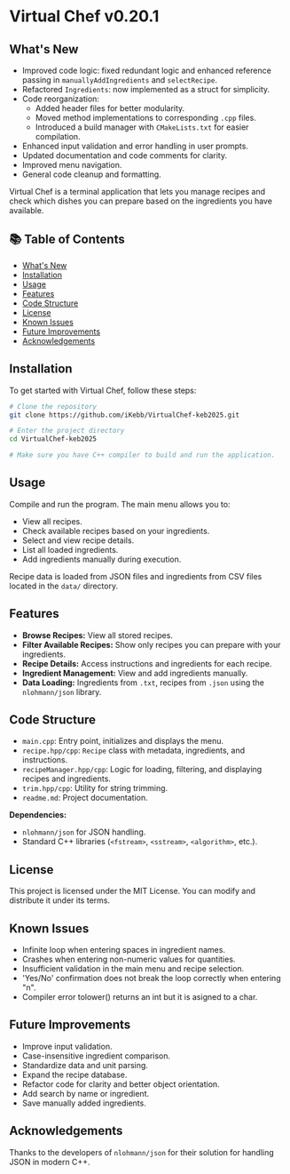 # Virtual Chef v0.20.1

## What's New

- Improved code logic: fixed redundant logic and enhanced reference passing in `manuallyAddIngredients` and `selectRecipe`.
- Refactored `Ingredients`: now implemented as a struct for simplicity.
- Code reorganization:
  - Added header files for better modularity.
  - Moved method implementations to corresponding `.cpp` files.
  - Introduced a build manager with `CMakeLists.txt` for easier compilation.
- Enhanced input validation and error handling in user prompts.
- Updated documentation and code comments for clarity.
- Improved menu navigation.
- General code cleanup and formatting.

Virtual Chef is a terminal application that lets you manage recipes and check which dishes you can prepare based on the ingredients you have available.

## 📚 Table of Contents
- [What's New](#-whats-new)
- [Installation](#installation)
- [Usage](#usage)
- [Features](#features)
- [Code Structure](#code-structure)
- [License](#license)
- [Known Issues](#known-issues)
- [Future Improvements](#future-improvements)
- [Acknowledgements](#acknowledgements)

## Installation

To get started with Virtual Chef, follow these steps:

```bash
# Clone the repository
git clone https://github.com/iKebb/VirtualChef-keb2025.git

# Enter the project directory
cd VirtualChef-keb2025

# Make sure you have C++ compiler to build and run the application.
```

## Usage

Compile and run the program. The main menu allows you to:

- View all recipes.
- Check available recipes based on your ingredients.
- Select and view recipe details.
- List all loaded ingredients.
- Add ingredients manually during execution.

Recipe data is loaded from JSON files and ingredients from CSV files located in the `data/` directory.

## Features

- **Browse Recipes:** View all stored recipes.
- **Filter Available Recipes:** Show only recipes you can prepare with your ingredients.
- **Recipe Details:** Access instructions and ingredients for each recipe.
- **Ingredient Management:** View and add ingredients manually.
- **Data Loading:** Ingredients from `.txt`, recipes from `.json` using the `nlohmann/json` library.

## Code Structure

- `main.cpp`: Entry point, initializes and displays the menu.
- `recipe.hpp/cpp`: `Recipe` class with metadata, ingredients, and instructions.
- `recipeManager.hpp/cpp`: Logic for loading, filtering, and displaying recipes and ingredients.
- `trim.hpp/cpp`: Utility for string trimming.
- `readme.md`: Project documentation.

**Dependencies:**
- `nlohmann/json` for JSON handling.
- Standard C++ libraries (`<fstream>`, `<sstream>`, `<algorithm>`, etc.).

## License

This project is licensed under the MIT License. You can modify and distribute it under its terms.

## Known Issues

- Infinite loop when entering spaces in ingredient names.
- Crashes when entering non-numeric values for quantities.
- Insufficient validation in the main menu and recipe selection.
- 'Yes/No' confirmation does not break the loop correctly when entering "n".
- Compiler error tolower() returns an int but it is asigned to a char.

## Future Improvements

- Improve input validation.
- Case-insensitive ingredient comparison.
- Standardize data and unit parsing.
- Expand the recipe database.
- Refactor code for clarity and better object orientation.
- Add search by name or ingredient.
- Save manually added ingredients.

## Acknowledgements

Thanks to the developers of `nlohmann/json` for their solution for handling JSON in modern C++.